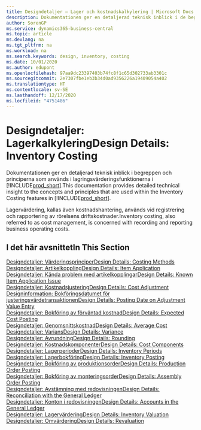 ```yaml
---
title: Designdetaljer – Lager och kostnadskalkylering | Microsoft Docs
description: Dokumentationen ger en detaljerad teknisk inblick i de begrepp och principer som används i lagervärderingsfunktionerna i Business Central.
author: SorenGP
ms.service: dynamics365-business-central
ms.topic: article
ms.devlang: na
ms.tgt_pltfrm: na
ms.workload: na
ms.search.keywords: design, inventory, costing
ms.date: 10/01/2020
ms.author: edupont
ms.openlocfilehash: 97aa9dc23397403b74fc8f1c65d302733ab3301c
ms.sourcegitcommit: 2e7307fbe1eb3b34d0ad9356226a19409054a402
ms.translationtype: HT
ms.contentlocale: sv-SE
ms.lasthandoff: 12/17/2020
ms.locfileid: "4751486"
---
```

# <a name="design-details-inventory-costing"></a><span data-ttu-id="75d7d-103">Designdetaljer: Lagerkalkylering</span><span class="sxs-lookup"><span data-stu-id="75d7d-103">Design Details: Inventory Costing</span></span>
<span data-ttu-id="75d7d-104">Dokumentationen ger en detaljerad teknisk inblick i begreppen och principerna som används i lagringsvärderingsfunktionerna i [!INCLUDE[prod_short](includes/prod_short.md)].</span><span class="sxs-lookup"><span data-stu-id="75d7d-104">This documentation provides detailed technical insight to the concepts and principles that are used within the Inventory Costing features in [!INCLUDE[prod_short](includes/prod_short.md)].</span></span>  

<span data-ttu-id="75d7d-105">Lagervärdering, kallas även kostnadshantering, används vid registrering och rapportering av rörelsens driftskostnader.</span><span class="sxs-lookup"><span data-stu-id="75d7d-105">Inventory costing, also referred to as cost management, is concerned with recording and reporting business operating costs.</span></span>  

## <a name="in-this-section"></a><span data-ttu-id="75d7d-106">I det här avsnittet</span><span class="sxs-lookup"><span data-stu-id="75d7d-106">In This Section</span></span>  
[<span data-ttu-id="75d7d-107">Designdetaljer: Värderingsprinciper</span><span class="sxs-lookup"><span data-stu-id="75d7d-107">Design Details: Costing Methods</span></span>](design-details-costing-methods.md)  
[<span data-ttu-id="75d7d-108">Designdetaljer: Artikelkoppling</span><span class="sxs-lookup"><span data-stu-id="75d7d-108">Design Details: Item Application</span></span>](design-details-item-application.md)  
[<span data-ttu-id="75d7d-109">Designdetaljer: Kända problem med artikelkopplingar</span><span class="sxs-lookup"><span data-stu-id="75d7d-109">Design Details: Known Item Application Issue</span></span>](design-details-inventory-zero-level-open-item-ledger-entries.md)  
[<span data-ttu-id="75d7d-110">Designdetaljer: Kostnadsjustering</span><span class="sxs-lookup"><span data-stu-id="75d7d-110">Design Details: Cost Adjustment</span></span>](design-details-cost-adjustment.md)  
[<span data-ttu-id="75d7d-111">Designinformation: Bokföringsdatumet för justeringsvärdetransaktionen</span><span class="sxs-lookup"><span data-stu-id="75d7d-111">Design Details: Posting Date on Adjustment Value Entry</span></span>](design-details-inventory-adjustment-value-entry-posting-date.md)  
[<span data-ttu-id="75d7d-112">Designdetaljer: Bokföring av förväntad kostnad</span><span class="sxs-lookup"><span data-stu-id="75d7d-112">Design Details: Expected Cost Posting</span></span>](design-details-expected-cost-posting.md)  
[<span data-ttu-id="75d7d-113">Designdetaljer: Genomsnittskostnad</span><span class="sxs-lookup"><span data-stu-id="75d7d-113">Design Details: Average Cost</span></span>](design-details-average-cost.md)  
[<span data-ttu-id="75d7d-114">Designdetaljer: Varians</span><span class="sxs-lookup"><span data-stu-id="75d7d-114">Design Details: Variance</span></span>](design-details-variance.md)  
[<span data-ttu-id="75d7d-115">Designdetaljer: Avrundning</span><span class="sxs-lookup"><span data-stu-id="75d7d-115">Design Details: Rounding</span></span>](design-details-rounding.md)  
[<span data-ttu-id="75d7d-116">Designdetaljer: Kostnadskomponenter</span><span class="sxs-lookup"><span data-stu-id="75d7d-116">Design Details: Cost Components</span></span>](design-details-cost-components.md)  
[<span data-ttu-id="75d7d-117">Designdetaljer: Lagerperioder</span><span class="sxs-lookup"><span data-stu-id="75d7d-117">Design Details: Inventory Periods</span></span>](design-details-inventory-periods.md)  
[<span data-ttu-id="75d7d-118">Designdetaljer: Lagerbokföring</span><span class="sxs-lookup"><span data-stu-id="75d7d-118">Design Details: Inventory Posting</span></span>](design-details-inventory-posting.md)  
[<span data-ttu-id="75d7d-119">Designdetaljer: Bokföring av produktionsorder</span><span class="sxs-lookup"><span data-stu-id="75d7d-119">Design Details: Production Order Posting</span></span>](design-details-production-order-posting.md)  
[<span data-ttu-id="75d7d-120">Designdetaljer: Bokföring av monteringsorder</span><span class="sxs-lookup"><span data-stu-id="75d7d-120">Design Details: Assembly Order Posting</span></span>](design-details-assembly-order-posting.md)  
[<span data-ttu-id="75d7d-121">Designdetaljer: Avstämning med redovisningen</span><span class="sxs-lookup"><span data-stu-id="75d7d-121">Design Details: Reconciliation with the General Ledger</span></span>](design-details-reconciliation-with-the-general-ledger.md)  
[<span data-ttu-id="75d7d-122">Designdetaljer: Konton i redovisningen</span><span class="sxs-lookup"><span data-stu-id="75d7d-122">Design Details: Accounts in the General Ledger</span></span>](design-details-accounts-in-the-general-ledger.md)  
[<span data-ttu-id="75d7d-123">Designdetaljer: Lagervärdering</span><span class="sxs-lookup"><span data-stu-id="75d7d-123">Design Details: Inventory Valuation</span></span>](design-details-inventory-valuation.md)  
[<span data-ttu-id="75d7d-124">Designdetaljer: Omvärdering</span><span class="sxs-lookup"><span data-stu-id="75d7d-124">Design Details: Revaluation</span></span>](design-details-revaluation.md)
